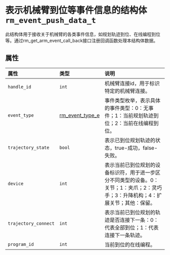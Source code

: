 # 表示机械臂到位等事件信息的结构体`rm_event_push_data_t`

此结构体用于接收关于机械臂的各类事件信息，如规划轨迹到位、在线编程到位等。通过rm_get_arm_event_call_back接口注册回调函数处理本结构体数据。

## 属性

|  属性  |  类型  |  说明  |
| :--- | :--- | :--- |
|  `handle_id`  |  `int`  |  机械臂连接id，用于标识特定的机械臂连接。 |
|  `event_type`  |  [rm_event_type_e](../struct/rm_event_type_e)  |  事件类型枚举，表示具体的事件类型：0：无事件；1：当前规划轨迹到位；2：当前在线编程到位。 |
|  `trajectory_state`  |  `bool`  |  表示已到位规划轨迹的状态，true-成功，false-失败。  |
|  `device`  |  `int`  |  表示当前已到位规划的设备标识符，用于进一步区分不同类型的设备。0：关节；1：夹爪；2：灵巧手；3：升降机构；4：扩展关节；其他：保留。 |
|  `trajectory_connect`  |  `int`  |  表示当前已到位规划的轨迹是否连接下一条：0：代表全部到位；1：代表连接下一条轨迹。  |
|  `program_id`  |  `int`  |  当前到位的在线编程。  |
